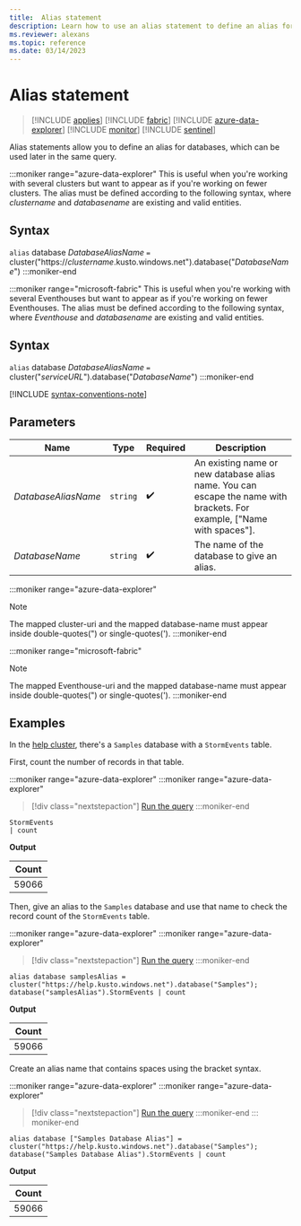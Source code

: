 ```yaml
---
title:  Alias statement
description: Learn how to use an alias statement to define an alias for a database that is used for a query.
ms.reviewer: alexans
ms.topic: reference
ms.date: 03/14/2023
---
```

# Alias statement

> [!INCLUDE [applies](../includes/applies-to-version/applies.md)] [!INCLUDE [fabric](../includes/applies-to-version/fabric.md)] [!INCLUDE [azure-data-explorer](../includes/applies-to-version/azure-data-explorer.md)] [!INCLUDE [monitor](../includes/applies-to-version/monitor.md)] [!INCLUDE [sentinel](../includes/applies-to-version/sentinel.md)]

Alias statements allow you to define an alias for databases, which can be used later in the same query.

:::moniker range="azure-data-explorer"
This is useful when you're working with several clusters but want to appear as if you're working on fewer clusters.
The alias must be defined according to the following syntax, where *clustername* and *databasename* are existing and valid entities.

## Syntax

`alias` database *DatabaseAliasName* `=` cluster("https://*clustername*.kusto.windows.net").database("*DatabaseName*")
:::moniker-end

:::moniker range="microsoft-fabric"
This is useful when you're working with several Eventhouses but want to appear as if you're working on fewer Eventhouses.
The alias must be defined according to the following syntax, where *Eventhouse* and *databasename* are existing and valid entities.

## Syntax

`alias` database *DatabaseAliasName* `=` cluster("*serviceURL*").database("*DatabaseName*")
:::moniker-end

[!INCLUDE [syntax-conventions-note](../includes/syntax-conventions-note.md)]

## Parameters

|Name|Type|Required|Description|
|--|--|--|--|
|*DatabaseAliasName*| `string` | :heavy_check_mark:|An existing name or new database alias name. You can escape the name with brackets. For example, ["Name with spaces"]. |
|*DatabaseName*| `string` | :heavy_check_mark:|The name of the database to give an alias.|

:::moniker range="azure-data-explorer"
> [!NOTE]
> The mapped cluster-uri and the mapped database-name must appear inside double-quotes(") or single-quotes(').
:::moniker-end

:::moniker range="microsoft-fabric"
> [!NOTE]
> The mapped Eventhouse-uri and the mapped database-name must appear inside double-quotes(") or single-quotes(').
:::moniker-end

## Examples

In the [help cluster](https://dataexplorer.azure.com/clusters/help/), there's a `Samples` database with a `StormEvents` table.

First, count the number of records in that table.

:::moniker range="azure-data-explorer"
:::moniker range="azure-data-explorer"
> [!div class="nextstepaction"]
> <a href="https://dataexplorer.azure.com/clusters/help/databases/Samples?query=H4sIAAAAAAAAAwsuyS/KdS1LzSsp5uWqUUjOL80rAQDPjygQFAAAAA==" target="_blank">Run the query</a>
:::moniker-end
```kusto
StormEvents
| count
```

**Output**

|Count|
|--|
|59066|

Then, give an alias to the `Samples` database and use that name to check the record count of the `StormEvents` table.

:::moniker range="azure-data-explorer"
:::moniker range="azure-data-explorer"
> [!div class="nextstepaction"]
> <a href="https://dataexplorer.azure.com/clusters/help/databases/Samples?query=H4sIAAAAAAAAA03MsQ5AMBCA4V3iHS6dWGonBoMn8ARHL9GotnGHxcMTIqxf/vzoLDIYFOyRCRjn6IibW2sY3MpCS6ZGkchlUYzkop4uDHq33oSdtSdRuX4PmeqehcqrNPn0P77yTsIytxt5YThgCKuXE70pLeGKAAAA" target="_blank">Run the query</a>
:::moniker-end
```kusto
alias database samplesAlias = cluster("https://help.kusto.windows.net").database("Samples");
database("samplesAlias").StormEvents | count
```

**Output**

|Count|
|--|
|59066|

Create an alias name that contains spaces using the bracket syntax.

:::moniker range="azure-data-explorer"
:::moniker range="azure-data-explorer"
> [!div class="nextstepaction"]
> <a href="https://dataexplorer.azure.com/clusters/help/databases/Samples?query=H4sIAAAAAAAAA0vMyUwsVkhJLElMSixOVYhWCk7MLchJLVZwgQk5glQoxSrYKiTnlBaXpBZpKGWUlBQUW+nrZ6TmFOhlAwXz9coz81Lyy4v18lJLlDT1YOZpwIxT0rTm5cIQRbdEUy+4JL8o17UsNa+kWKFGITm/NK8EACbMiWaiAAAA" target="_blank">Run the query</a>
:::moniker-end
::: moniker-end

```kusto
alias database ["Samples Database Alias"] = cluster("https://help.kusto.windows.net").database("Samples");
database("Samples Database Alias").StormEvents | count
```

**Output**

|Count|
|--|
|59066|
